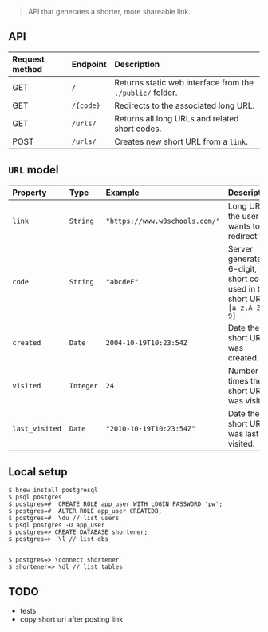 > API that generates a shorter, more shareable link.

## API

| Request method | Endpoint  | Description                                               |
| :------------- | :-------- | :-------------------------------------------------------- |
| GET            | `/`       | Returns static web interface from the `./public/` folder. |
| GET            | `/{code}` | Redirects to the associated long URL.                     |
| GET            | `/urls/`  | Returns all long URLs and related short codes.            |
| POST           | `/urls/`  | Creates new short URL from a `link`.                      |

## `URL` model

| Property       | Type      | Example                        | Description                                                                  |
| :------------- | :-------- | :----------------------------- | :--------------------------------------------------------------------------- |
| `link`         | `String`  | `"https://www.w3schools.com/"` | Long URL the user wants to redirect to.                                      |
| `code`         | `String`  | `"abcdeF"`                     | Server generated, 6-digit, short code used in the short URL. `[a-z,A-Z,0-9]` |
| `created`      | `Date`    | `2004-10-19T10:23:54Z`         | Date the short URL was created.                                              |
| `visited`      | `Integer` | `24`                           | Number of times the short URL was visited.                                   |
| `last_visited` | `Date`    | `"2010-10-19T10:23:54Z"`       | Date the short URL was last visited.                                         |

## Local setup

```console
$ brew install postgresql
$ psql postgres
$ postgres=#  CREATE ROLE app_user WITH LOGIN PASSWORD 'pw';
$ postgres=#  ALTER ROLE app_user CREATEDB;
$ postgres=#  \du // list users
$ psql postgres -U app_user
$ postgres=> CREATE DATABASE shortener;
$ postgres=>  \l // list dbs


$ postgres=> \connect shortener
$ shortener=> \dl // list tables
```

## TODO

- tests
- copy short url after posting link
